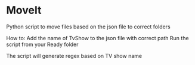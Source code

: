MoveIt
======

Python script to move files based on the json file to correct folders

How to:
Add the name of TvShow to the json file with correct path
Run the script from your Ready folder

The script will generate regex based on TV show name
